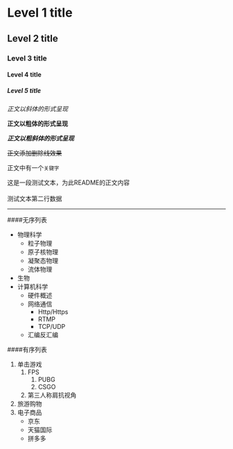 


# Level 1 title
## Level 2 title
### Level 3 title
#### Level 4 title
##### Level 5 title

*正文以斜体的形式呈现*

**正文以粗体的形式呈现**

***正文以粗斜体的形式呈现***

~~正文添加删除线效果~~

正文中有一个`关键字`

这是一段测试文本，为此README的正文内容<br><br>测试文本第二行数据

---

####无序列表
* 物理科学
  * 粒子物理
  * 原子核物理
  * 凝聚态物理
  * 流体物理
* 生物
* 计算机科学
  * 硬件概述
  * 网络通信
    * Http/Https
    * RTMP
    * TCP/UDP
  * 汇编反汇编

####有序列表
1. 单击游戏
   1. FPS
      1. PUBG
      2. CSGO
   2. 第三人称肩抗视角
2. 旅游购物
3. 电子商品
   * 京东
   * 天猫国际
   * 拼多多 

